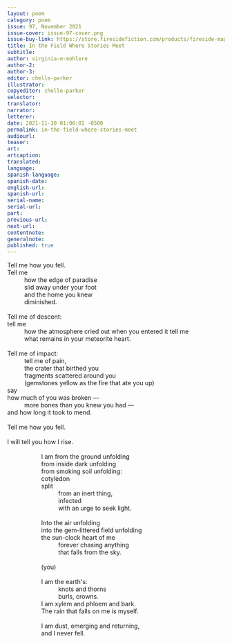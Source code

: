 ```yaml
---
layout: poem
category: poem
issue: 97, November 2021
issue-cover: issue-97-cover.png
issue-buy-link: https://store.firesidefiction.com/products/fireside-magazine-issue-97-november-2021
title: In the Field Where Stories Meet
subtitle:
author: virginia-m-mohlere
author-2:
author-3:
editor: chelle-parker
illustrator:
copyeditor: chelle-parker
selector:
translator:
narrator:
letterer:
date: 2021-11-30 01:00:01 -0500
permalink: in-the-field-where-stories-meet
audiourl:
teaser:
art:
artcaption:
translated:
language:
spanish-language:
spanish-date:
english-url:
spanish-url:
serial-name:
serial-url:
part:
previous-url:
next-url:
contentnote:
generalnote:
published: true
---
```


Tell me how you fell.<br  />
Tell me<br  />
&nbsp;&nbsp;&nbsp;&nbsp;&nbsp;&nbsp;&nbsp;&nbsp;&nbsp;&nbsp;how the edge of paradise<br  />
&nbsp;&nbsp;&nbsp;&nbsp;&nbsp;&nbsp;&nbsp;&nbsp;&nbsp;&nbsp;slid away under your foot<br  />
&nbsp;&nbsp;&nbsp;&nbsp;&nbsp;&nbsp;&nbsp;&nbsp;&nbsp;&nbsp;and the home you knew<br  />
&nbsp;&nbsp;&nbsp;&nbsp;&nbsp;&nbsp;&nbsp;&nbsp;&nbsp;&nbsp;diminished.<br  />
<br  />
Tell me of descent:<br  />
tell me<br  />
&nbsp;&nbsp;&nbsp;&nbsp;&nbsp;&nbsp;&nbsp;&nbsp;&nbsp;&nbsp;how the atmosphere cried out when you entered it
tell me<br  />
&nbsp;&nbsp;&nbsp;&nbsp;&nbsp;&nbsp;&nbsp;&nbsp;&nbsp;&nbsp;what remains in your meteorite heart.<br  />
<br  />
Tell me of impact:<br  />
&nbsp;&nbsp;&nbsp;&nbsp;&nbsp;&nbsp;&nbsp;&nbsp;&nbsp;&nbsp;tell me of pain,<br  />
&nbsp;&nbsp;&nbsp;&nbsp;&nbsp;&nbsp;&nbsp;&nbsp;&nbsp;&nbsp;the crater that birthed you<br  />
&nbsp;&nbsp;&nbsp;&nbsp;&nbsp;&nbsp;&nbsp;&nbsp;&nbsp;&nbsp;fragments scattered around you<br  />
&nbsp;&nbsp;&nbsp;&nbsp;&nbsp;&nbsp;&nbsp;&nbsp;&nbsp;&nbsp;(gemstones yellow as the fire that ate you up)<br  />
say<br  />
how much of you was broken —<br  />
&nbsp;&nbsp;&nbsp;&nbsp;&nbsp;&nbsp;&nbsp;&nbsp;&nbsp;&nbsp;more bones than you knew you had —<br  />
and how long it took to mend.<br  />
<br  />
Tell me how you fell.<br  />
<br  />
I will tell you how I rise.<br  />
<br  />
&nbsp;&nbsp;&nbsp;&nbsp;&nbsp;&nbsp;&nbsp;&nbsp;&nbsp;&nbsp;&nbsp;&nbsp;&nbsp;&nbsp;&nbsp;&nbsp;&nbsp;&nbsp;&nbsp;&nbsp;I am from the ground unfolding<br  />
&nbsp;&nbsp;&nbsp;&nbsp;&nbsp;&nbsp;&nbsp;&nbsp;&nbsp;&nbsp;&nbsp;&nbsp;&nbsp;&nbsp;&nbsp;&nbsp;&nbsp;&nbsp;&nbsp;&nbsp;from inside dark unfolding<br  />
&nbsp;&nbsp;&nbsp;&nbsp;&nbsp;&nbsp;&nbsp;&nbsp;&nbsp;&nbsp;&nbsp;&nbsp;&nbsp;&nbsp;&nbsp;&nbsp;&nbsp;&nbsp;&nbsp;&nbsp;from smoking soil unfolding:<br  />
&nbsp;&nbsp;&nbsp;&nbsp;&nbsp;&nbsp;&nbsp;&nbsp;&nbsp;&nbsp;&nbsp;&nbsp;&nbsp;&nbsp;&nbsp;&nbsp;&nbsp;&nbsp;&nbsp;&nbsp;cotyledon<br  />
&nbsp;&nbsp;&nbsp;&nbsp;&nbsp;&nbsp;&nbsp;&nbsp;&nbsp;&nbsp;&nbsp;&nbsp;&nbsp;&nbsp;&nbsp;&nbsp;&nbsp;&nbsp;&nbsp;&nbsp;split<br  />
&nbsp;&nbsp;&nbsp;&nbsp;&nbsp;&nbsp;&nbsp;&nbsp;&nbsp;&nbsp;&nbsp;&nbsp;&nbsp;&nbsp;&nbsp;&nbsp;&nbsp;&nbsp;&nbsp;&nbsp;&nbsp;&nbsp;&nbsp;&nbsp;&nbsp;&nbsp;&nbsp;&nbsp;&nbsp;&nbsp;from an inert thing,<br  />
&nbsp;&nbsp;&nbsp;&nbsp;&nbsp;&nbsp;&nbsp;&nbsp;&nbsp;&nbsp;&nbsp;&nbsp;&nbsp;&nbsp;&nbsp;&nbsp;&nbsp;&nbsp;&nbsp;&nbsp;&nbsp;&nbsp;&nbsp;&nbsp;&nbsp;&nbsp;&nbsp;&nbsp;&nbsp;&nbsp;infected<br  />
&nbsp;&nbsp;&nbsp;&nbsp;&nbsp;&nbsp;&nbsp;&nbsp;&nbsp;&nbsp;&nbsp;&nbsp;&nbsp;&nbsp;&nbsp;&nbsp;&nbsp;&nbsp;&nbsp;&nbsp;&nbsp;&nbsp;&nbsp;&nbsp;&nbsp;&nbsp;&nbsp;&nbsp;&nbsp;&nbsp;with an urge to seek light.<br  />
<br  />
&nbsp;&nbsp;&nbsp;&nbsp;&nbsp;&nbsp;&nbsp;&nbsp;&nbsp;&nbsp;&nbsp;&nbsp;&nbsp;&nbsp;&nbsp;&nbsp;&nbsp;&nbsp;&nbsp;&nbsp;Into the air unfolding<br  />
&nbsp;&nbsp;&nbsp;&nbsp;&nbsp;&nbsp;&nbsp;&nbsp;&nbsp;&nbsp;&nbsp;&nbsp;&nbsp;&nbsp;&nbsp;&nbsp;&nbsp;&nbsp;&nbsp;&nbsp;into the gem-littered field unfolding<br  />
&nbsp;&nbsp;&nbsp;&nbsp;&nbsp;&nbsp;&nbsp;&nbsp;&nbsp;&nbsp;&nbsp;&nbsp;&nbsp;&nbsp;&nbsp;&nbsp;&nbsp;&nbsp;&nbsp;&nbsp;the sun-clock heart of me<br  />
&nbsp;&nbsp;&nbsp;&nbsp;&nbsp;&nbsp;&nbsp;&nbsp;&nbsp;&nbsp;&nbsp;&nbsp;&nbsp;&nbsp;&nbsp;&nbsp;&nbsp;&nbsp;&nbsp;&nbsp;&nbsp;&nbsp;&nbsp;&nbsp;&nbsp;&nbsp;&nbsp;&nbsp;&nbsp;&nbsp;forever chasing anything<br  />
&nbsp;&nbsp;&nbsp;&nbsp;&nbsp;&nbsp;&nbsp;&nbsp;&nbsp;&nbsp;&nbsp;&nbsp;&nbsp;&nbsp;&nbsp;&nbsp;&nbsp;&nbsp;&nbsp;&nbsp;&nbsp;&nbsp;&nbsp;&nbsp;&nbsp;&nbsp;&nbsp;&nbsp;&nbsp;&nbsp;that falls from the sky.<br  />
<br  />
&nbsp;&nbsp;&nbsp;&nbsp;&nbsp;&nbsp;&nbsp;&nbsp;&nbsp;&nbsp;&nbsp;&nbsp;&nbsp;&nbsp;&nbsp;&nbsp;&nbsp;&nbsp;&nbsp;&nbsp;(you)<br  />
<br  />
&nbsp;&nbsp;&nbsp;&nbsp;&nbsp;&nbsp;&nbsp;&nbsp;&nbsp;&nbsp;&nbsp;&nbsp;&nbsp;&nbsp;&nbsp;&nbsp;&nbsp;&nbsp;&nbsp;&nbsp;I am the earth's:<br  />
&nbsp;&nbsp;&nbsp;&nbsp;&nbsp;&nbsp;&nbsp;&nbsp;&nbsp;&nbsp;&nbsp;&nbsp;&nbsp;&nbsp;&nbsp;&nbsp;&nbsp;&nbsp;&nbsp;&nbsp;&nbsp;&nbsp;&nbsp;&nbsp;&nbsp;&nbsp;&nbsp;&nbsp;&nbsp;&nbsp;knots and thorns<br  />
&nbsp;&nbsp;&nbsp;&nbsp;&nbsp;&nbsp;&nbsp;&nbsp;&nbsp;&nbsp;&nbsp;&nbsp;&nbsp;&nbsp;&nbsp;&nbsp;&nbsp;&nbsp;&nbsp;&nbsp;&nbsp;&nbsp;&nbsp;&nbsp;&nbsp;&nbsp;&nbsp;&nbsp;&nbsp;&nbsp;burls, crowns.<br  />
&nbsp;&nbsp;&nbsp;&nbsp;&nbsp;&nbsp;&nbsp;&nbsp;&nbsp;&nbsp;&nbsp;&nbsp;&nbsp;&nbsp;&nbsp;&nbsp;&nbsp;&nbsp;&nbsp;&nbsp;I am xylem and phloem and bark.<br  />
&nbsp;&nbsp;&nbsp;&nbsp;&nbsp;&nbsp;&nbsp;&nbsp;&nbsp;&nbsp;&nbsp;&nbsp;&nbsp;&nbsp;&nbsp;&nbsp;&nbsp;&nbsp;&nbsp;&nbsp;The rain that falls on me is myself.<br  />
<br  />
&nbsp;&nbsp;&nbsp;&nbsp;&nbsp;&nbsp;&nbsp;&nbsp;&nbsp;&nbsp;&nbsp;&nbsp;&nbsp;&nbsp;&nbsp;&nbsp;&nbsp;&nbsp;&nbsp;&nbsp;I am dust, emerging and returning,<br  />
&nbsp;&nbsp;&nbsp;&nbsp;&nbsp;&nbsp;&nbsp;&nbsp;&nbsp;&nbsp;&nbsp;&nbsp;&nbsp;&nbsp;&nbsp;&nbsp;&nbsp;&nbsp;&nbsp;&nbsp;and I never fell.<br  />
